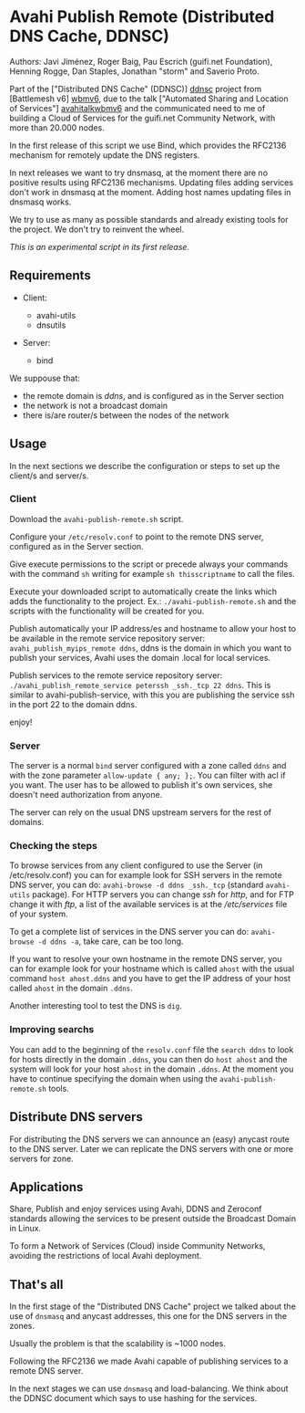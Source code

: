 Avahi Publish Remote (Distributed DNS Cache, DDNSC)
===================================================

Authors: Javi Jiménez, Roger Baig, Pau Escrich (guifi.net Foundation), Henning Rogge, Dan Staples, Jonathan "storm" and Saverio Proto.

Part of the ["Distributed DNS Cache" (DDNSC)] [ddnsc] project from [Battlemesh v6] [wbmv6], due to the talk ["Automated Sharing and Location of Services"] [avahitalkwbmv6] and the communicated need to me of building a Cloud of Services for the guifi.net Community Network, with more than 20.000 nodes.

In the first release of this script we use Bind, which provides the RFC2136 mechanism for remotely update the DNS registers.

In next releases we want to try dnsmasq, at the moment there are no positive results using RFC2136 mechanisms. Updating files adding services don't work in dnsmasq at the moment. Adding host names updating files in dnsmasq works.

We try to use as many as possible standards and already existing tools for the project. We don't try to reinvent the wheel.

*This is an experimental script in its first release.*

Requirements
------------

- Client:
  - avahi-utils
  - dnsutils

- Server:
  - bind

We suppouse that:
- the remote domain is *ddns*, and is configured as in the Server section
- the network is not a broadcast domain
- there is/are router/s between the nodes of the network

Usage
-----

In the next sections we describe the configuration or steps to set up the client/s and server/s.

### Client

Download the `avahi-publish-remote.sh` script.

Configure your `/etc/resolv.conf` to point to the remote DNS server, configured as in the Server section.

Give execute permissions to the script or precede always your commands with the command `sh` writing for example `sh thisscriptname` to call the files.

Execute your downloaded script to automatically create the links which adds the functionality to the project. Ex.: `./avahi-publish-remote.sh` and the scripts with the functionality will be created for you.

Publish automatically your IP address/es and hostname to allow your host to be available in the remote service repository server: `avahi_publish_myips_remote ddns`, ddns is the domain in which you want to publish your services, Avahi uses the domain .local for local services.

Publish services to the remote service repository server: `./avahi_publish_remote_service peterssh _ssh._tcp 22 ddns`. This is similar to avahi-publish-service, with this you are publishing the service ssh in the port 22 to the domain ddns.


enjoy!

### Server

The server is a normal `bind` server configured with a zone called `ddns` and with the zone parameter `allow-update { any; };`. You can filter with acl if you want. The user has to be allowed to publish it's own services, she doesn't need authorization from anyone.

The server can rely on the usual DNS upstream servers for the rest of domains.

### Checking the steps

To browse services from any client configured to use the Server (in /etc/resolv.conf) you can for example look for SSH servers in the remote DNS server, you can do: `avahi-browse -d ddns _ssh._tcp` (standard `avahi-utils` package). For HTTP servers you can change *ssh* for *http*, and for FTP change it with *ftp*, a list of the available services is at the */etc/services* file of your system.

To get a complete list of services in the DNS server you can do: `avahi-browse -d ddns -a`, take care, can be too long.

If you want to resolve your own hostname in the remote DNS server, you can for example look for your hostname which is called `ahost` with the usual command `host ahost.ddns` and you have to get the IP address of your host called `ahost` in the domain `.ddns`.

Another interesting tool to test the DNS is `dig`.

### Improving searchs

You can add to the beginning of the `resolv.conf` file the `search ddns` to look for hosts directly in the domain `.ddns`, you can then do `host ahost` and the system will look for your host `ahost` in the domain `.ddns`. At the moment you have to continue specifying the domain when using the `avahi-publish-remote.sh` tools.

Distribute DNS servers
----------------------

For distributing the DNS servers we can announce an (easy) anycast route to the DNS server. Later we can replicate the DNS servers with one or more servers for zone.

Applications
------------

Share, Publish and enjoy services using Avahi, DDNS and Zeroconf standards allowing the services to be present outside the Broadcast Domain in Linux.

To form a Network of Services (Cloud) inside Community Networks, avoiding the restrictions of local Avahi deployment.

That's all
----------

In the first stage of the "Distributed DNS Cache" project we talked about the use of `dnsmasq` and anycast addresses, this one for the DNS servers in the zones.

Usually the problem is that the scalability is ~1000 nodes.

Following the RFC2136 we made Avahi capable of publishing services to a remote DNS server.

In the next stages we can use `dnsmasq` and load-balancing. We think about the DDNSC document which says to use hashing for the services.


[ddnsc]: https://docs.google.com/document/d/1lW1jH4yjf2W5HlBi0a6vM1rXi7fnfJAlcbE-idDlcOw/ "Distributed DNS Cache (DDNSC)"

[wbmv6]: http://battlemesh.org/BattleMeshV6/ "Battlemesh v6"

[avahitalkwbmv6]: http://battlemesh.org/BattleMeshV6/Agenda?action=AttachFile&do=view&target=LT01_automated-share-and-locate-services.pdf "Automated Sharing and Location of Services"
